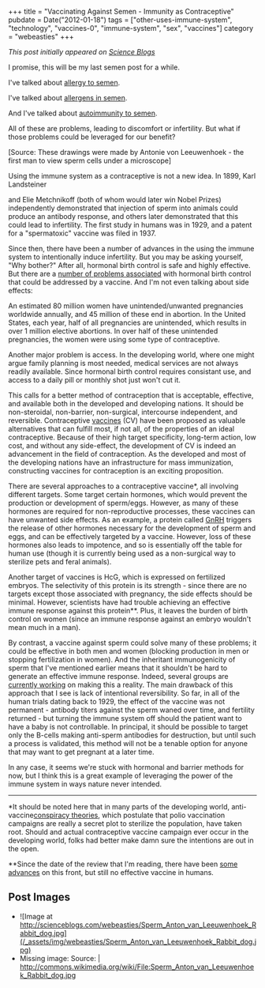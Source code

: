 +++
title = "Vaccinating Against Semen - Immunity as Contraceptive"
pubdate = Date("2012-01-18")
tags = ["other-uses-immune-system", "technology", "vaccines-0", "immune-system", "sex", "vaccines"]
category = "webeasties"
+++

_This post initially appeared on [Science Blogs](http://scienceblogs.com/webeasties)_

I promise, this will be my last semen post for a while.

I've talked about [allergy to semen](http://scienceblogs.com/webeasties/2011/07/allergic_to_spunk.php).

I've talked about [allergens in semen](http://scienceblogs.com/webeasties/2011/07/[sex](/tag/sex)ually_transmitted_allergies.php).

And I've talked about [autoimmunity to semen](http://scienceblogs.com/webeasties/2012/01/autoimmunity_to_spunk.php).

All of these are problems, leading to discomfort or infertility. But what if those problems could be leveraged for our benefit?

[Source: These drawings were made by Antonie von Leeuwenhoek - the first man to view sperm cells under a microscope]

Using the immune system as a contraceptive is not a new idea. In 1899, Karl Landsteiner

and Elie Metchnikoff (both of whom would later win Nobel Prizes) independently demonstrated that injection of sperm into animals could produce an antibody response, and others later demonstrated that this could lead to infertility. The first study in humans was in 1929, and a patent for a "spermatoxic" vaccine was filed in 1937.

Since then, there have been a number of advances in the using the immune system to intentionally induce infertility. But you may be asking yourself, "Why bother?" After all, hormonal birth control is safe and highly effective. But there are a [number of problems associated](http://www.ncbi.nlm.nih.gov/pubmed/21645164) with hormonal birth control that could be addressed by a vaccine. And I'm not even talking about side effects:

An estimated 80 million women have unintended/unwanted pregnancies worldwide annually, and 45 million of these end in abortion. In the United States, each year, half of all pregnancies are unintended, which results in over 1 million elective abortions. In over half of these unintended pregnancies, the women were using some type of contraceptive.

Another major problem is access. In the developing world, where one might argue family planning is most needed, medical services are not always readily available. Since hormonal birth control requires consistant use, and access to a daily pill or monthly shot just won't cut it.

This calls for a better method of contraception that is acceptable, effective, and available both in the developed and developing nations. It should be non-steroidal, non-barrier, non-surgical, intercourse independent, and reversible. Contraceptive [vaccines](/tag/vaccines) (CV) have been proposed as valuable alternatives that can fulfill most, if not all, of the properties of an ideal contraceptive. Because of their high target specificity, long-term action, low cost, and without any side-effect, the development of CV is indeed an advancement in the field of contraception. As the developed and most of the developing nations have an infrastructure for mass immunization, constructing vaccines for contraception is an exciting proposition.

There are several approaches to a contraceptive vaccine*, all involving different targets. Some target certain hormones, which would prevent the production or development of sperm/eggs. However, as many of these hormones are required for non-reproductive processes, these vaccines can have unwanted side effects. As an example, a protein called  [GnRH](http://en.wikipedia.org/wiki/Gonadotropin-releasing_hormone) triggers the release of other hormones necessary for the development of sperm and eggs, and can be effectively targeted by a vaccine. However, loss of these hormones also leads to impotence, and so is essentially off the table for human use (though it is currently being used as a non-surgical way to sterilize pets and feral animals).

Another target of vaccines is HcG, which is expressed on fertilized embryos. The selectivity of this protein is its strength - since there are no targets except those associated with pregnancy, the side effects should be minimal. However, scientists have had trouble achieving an effective immune response against this protein**. Plus, it leaves the burden of birth control on women (since an immune response against an embryo wouldn't mean much in a man).

By contrast, a vaccine against sperm could solve many of these problems; it could be effective in both men and women (blocking production in men or stopping fertilization in women). And the inheritant immunogenicity of sperm that I've mentioned earlier means that it shouldn't be hard to generate an effective immune response. Indeed, several groups are [currently working](http://www.ncbi.nlm.nih.gov/pubmed?term=9080203) on making this a reality. 
The main drawback of this approach that I see is lack of intentional reversibility. So far, in all of the human trials dating back to 1929, the effect of the vaccine was not permanent - antibody titers against the sperm waned over time, and fertility returned - but turning the immune system off should the patient want to have a baby is not controllable. In principal, it should be possible to target only the B-cells making anti-sperm antibodies for destruction, but until such a process is validated, this method will not be a tenable option for anyone that may want to get pregnant at a later time.

In any case, it seems we're stuck with hormonal and barrier methods for now, but I think this is a great example of leveraging the power of the immune system in ways nature never intended.

--------------------


*It should be noted here that in many parts of the developing world, anti-vaccine[conspiracy theories](http://www.time.com/time/health/article/0,8599,1540477,00.html), which postulate that polio vaccination campaigns are really a secret plot to sterilize the population, have taken root. Should and actual contraceptive vaccine campaign ever occur in the developing world, folks had better make damn sure the intentions are out in the open.

**Since the date of the review that I'm reading, there have been [some advances](www.ncbi.nlm.nih.gov/pubmed/21272600) on this front, but still no effective vaccine in humans.

      
  

 ## Post Images

- ![Image at http://scienceblogs.com/webeasties/Sperm_Anton_van_Leeuwenhoek_Rabbit_dog.jpg](/_assets/img/webeasties/Sperm_Anton_van_Leeuwenhoek_Rabbit_dog.jpg)
- Missing image: Source: | http://commons.wikimedia.org/wiki/File:Sperm_Anton_van_Leeuwenhoek_Rabbit_dog.jpg
